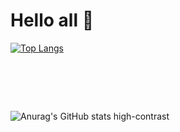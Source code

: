 # Hello all :wave:
[![Top Langs](https://github-readme-stats.vercel.app/api/top-langs/?username=anuraghazra)](https://github.com/sanjami2010/github-readme-stats)
# &nbsp;
![Anurag's GitHub stats high-contrast](https://github-readme-stats.vercel.app/api?username=sanjami2010&show_icons=true&bg_color=00000000)
# &nbsp;





